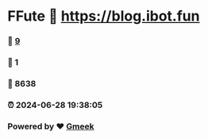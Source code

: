 # FFute :link: https://blog.ibot.fun 
### :page_facing_up: [9](https://blog.ibot.fun/tag.html) 
### :speech_balloon: 1 
### :hibiscus: 8638 
### :alarm_clock: 2024-06-28 19:38:05 
### Powered by :heart: [Gmeek](https://github.com/Meekdai/Gmeek)
